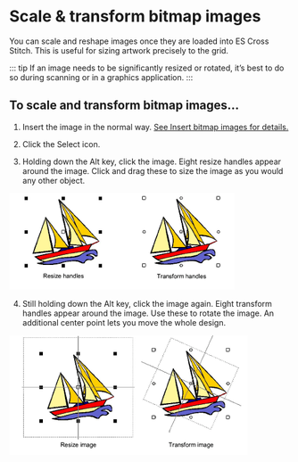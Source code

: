 # Scale & transform bitmap images

You can scale and reshape images once they are loaded into ES Cross Stitch. This is useful for sizing artwork precisely to the grid.

::: tip
If an image needs to be significantly resized or rotated, it’s best to do so during scanning or in a graphics application.
:::

## To scale and transform bitmap images...

1. Insert the image in the normal way. [See Insert bitmap images for details.](Insert_bitmap_images)

2. Click the Select icon.

3. Holding down the Alt key, click the image. Eight resize handles appear around the image. Click and drag these to size the image as you would any other object.

![cross-stitch_essentials00032.png](assets/cross-stitch_essentials00032.png)

4. Still holding down the Alt key, click the image again. Eight transform handles appear around the image. Use these to rotate the image. An additional center point lets you move the whole design.

![cross-stitch_essentials00035.png](assets/cross-stitch_essentials00035.png)
